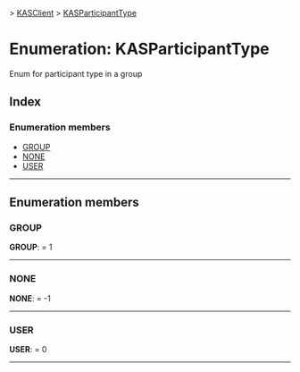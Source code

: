 [](../README.md) > [KASClient](../modules/kasclient.md) > [KASParticipantType](../enums/kasclient.kasparticipanttype.md)

# Enumeration: KASParticipantType

Enum for participant type in a group

## Index

### Enumeration members

* [GROUP](kasclient.kasparticipanttype.md#group)
* [NONE](kasclient.kasparticipanttype.md#none)
* [USER](kasclient.kasparticipanttype.md#user)

---

## Enumeration members

<a id="group"></a>

###  GROUP

**GROUP**:  = 1

___

<a id="none"></a>

###  NONE

**NONE**:  =  -1

___

<a id="user"></a>

###  USER

**USER**:  = 0

___

